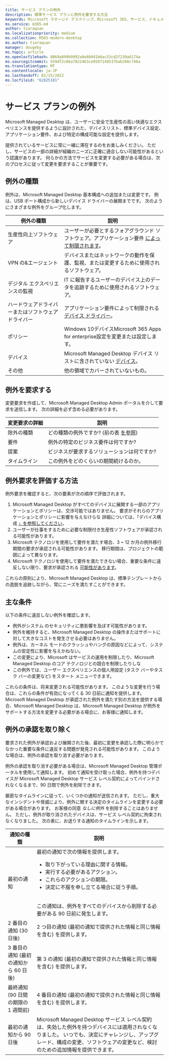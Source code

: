 ```yaml
---
title: サービス プランの例外
description: 標準サービス プランに例外を要求する方法
keywords: Microsoft マネージド デスクトップ、Microsoft 365、サービス、ドキュメント
ms.service: m365-md
author: tiaraquan
ms.localizationpriority: medium
ms.collection: M365-modern-desktop
ms.author: tiaraquan
manager: dougeby
ms.topic: article
ms.openlocfilehash: 8069a899b9992a0e8b941b6ac53cd2f230a6174a
ms.sourcegitcommit: 559df2c86a7822463ce0597140537bab260c746a
ms.translationtype: MT
ms.contentlocale: ja-JP
ms.lasthandoff: 02/15/2022
ms.locfileid: "62825181"
---
```

# <a name="exceptions-to-the-service-plan"></a>サービス プランの例外

Microsoft Managed Desktop は、ユーザーに安全で生産性の[](device-policies.md)高い快適なエクスペリエンスを提供するように設計された、[](../working-with-managed-desktop/config-setting-overview.md)デバイスリスト、標準デバイス設定、アプリケーション要件、および特定の構成可能な設定を提供します。

提供されているサービスに常に一緒に滞在するのをお楽しみください。 ただし、サービスの一部の詳細が組織のニーズに正確に適合しない可能性があるという認識があります。 何らかの方法でサービスを変更する必要がある場合は、次のプロセスに従って変更を要求することが重要です。

## <a name="types-of-exceptions"></a>例外の種類

例外は、Microsoft Managed Desktop 基本構成への追加または変更です。 例は、USB ポート構成から新しいデバイス ドライバーの展開までです。 次のようにさまざまな例外をグループ化します。

| 例外の種類 | 説明 |
| ----- | ----- |
| 生産性向上ソフトウェア | ユーザーが必要とするフォアグラウンド ソフトウェア。アプリケーション要件 [によって制限されます](mmd-app-requirements.md)。 |
| VPN の&エージェント | デバイスまたはネットワークの動作を保護、監視、または変更するために使用されるソフトウェア。 |
| デジタル エクスペリエンスの監視 | IT に報告するユーザーのデバイス上のデータを追跡するために使用されるソフトウェア。 |
| ハードウェアドライバーまたはソフトウェア ドライバー | アプリケーション要件によって制限される [デバイス ドライバー](mmd-app-requirements.md)。 |
| ポリシー | Windows 10デバイスMicrosoft 365 Apps for enterprise設定を変更または設定します。 |
| デバイス | Microsoft Managed Desktop デバイス リストに含されていない [デバイス](device-list.md)。 |
| その他 | 他の領域でカバーされていないもの。 |

## <a name="request-an-exception"></a>例外を要求する

変更要求を作成して、Microsoft Managed Desktop Admin ポータルを介して要求を送信します。 次の詳細を必ず含める必要があります。

| 変更要求の詳細 | 説明 |
| ----- | ----- |
| 除外の種類 | どの種類の例外ですか? (前の表 [を参照](#types-of-exceptions)) |
| 要件 | 例外の特定のビジネス要件は何ですか? |
| 提案 | ビジネスが要求するソリューションは何ですか? |
| タイムライン | この例外をどのくらいの期間続けるのか。 |

## <a name="how-we-assess-an-exception-request"></a>例外要求を評価する方法

例外要求を確認すると、次の要素が次の順序で評価されます。

1. Microsoft Managed Desktop がすべてのデバイスに展開する一部のアプリケーションとポリシーは、交渉可能ではありません。 要求がそれらのアプリケーションとポリシーに影響を与えなけらな 詳細については、「デバイス構成 [」を参照してください](device-policies.md)。
2. ユーザーが仕事をするために必要な制限付き生産性ソフトウェアが承認される可能性があります。
3. Microsoft テクノロジを使用して要件を満たす場合、3 ~ 12 か月の例外移行期間の要求が承認される可能性があります。 移行期間は、プロジェクトの範囲によって異なります。
4. Microsoft テクノロジを使用して要件を満たできない場合、重要な条件に違反しない限り、要求が承認される [可能性があります](#key-conditions)。  

これらの原則により、Microsoft Managed Desktop は、標準テンプレートからの逸脱を追跡しながら、常にニーズを満たすことができます。

## <a name="key-conditions"></a>主な条件

以下の条件に違反しない例外を確認します。

- 例外がシステム のセキュリティに悪影響を及ぼす可能性があります。
- 例外を維持すると、Microsoft Managed Desktop の操作またはサポートに対して大きなコストを発生させる必要はありません。
- 例外は、カーネル モードのクラッシュやハングの原因などによって、システムの安定性に影響を与えかねない。
- この変更により、Microsoft はサービスの運用を制限したり、Microsoft Managed Desktop のコア テクノロジとの競合を制限したりしな
- この例外では、ユーザー エクスペリエンスの個人用設定 (タスク バーやタスク バーの変更など) をスタート メニューできます。

これらの条件は、将来変更される可能性があります。 このような変更を行う場合は、これらの条件が有効になってくる 30 日前に通知を提供します。  Microsoft Managed Desktop が承認された例外を満たす別の方法を提供する場合、Microsoft Managed Desktop は、Microsoft Managed Desktop が例外をサポートする方法を変更する必要がある場合に、お客様に通知します。

## <a name="revoking-approval-for-an-exception"></a>例外の承認を取り除く

要求された例外が承認および展開された後、最初に変更を承認した際に明らかでなかった重要な条件に違反する問題が発見される可能性があります。 このような場合は、例外の承認を取り消す必要があります。

例外の承認を取り消す必要がある場合は、Microsoft Managed Desktop 管理ポータルを使用して通知します。 初めて通知を受け取った場合、例外を持つデバイスが Microsoft Managed Desktop サービス レベル契約によってバインドされなくなるまで、90 日間で例外を削除できます。

厳密なタイムラインに従って、いくつかの通知が送信されます。 ただし、重大なインシデントや脅威により、例外に関する決定のタイムラインを変更する必要がある場合があります。 お客様の同意 *なしに例外* を削除することはありません。 ただし、例外が取り消されたデバイスは、サービス レベル契約に拘束されなくなりました。 次の表に、お送りする通知のタイムラインを示します。

| 通知の種類 | 説明 |
| ----- | ----- |
| 最初の通知 | 最初の通知で次の情報を提供します。 <ul><li>取り下がっている理由に関する情報。</li><li>実行する必要があるアクション。</li><li>これらのアクションの期限。</li><Li>決定に不服を申し立てる場合に従う手順。</li></ul> <br>この通知は、例外をすべてのデバイスから削除する必要がある 90 日前に発生します。 |
| 2 番目の通知 (30 日後) | 2 つ目の通知 (最初の通知で提供された情報と同じ情報を含む) を提供します。 |
| 3 番目の通知 (最初の通知から 60 日後) | 第 3 の通知 (最初の通知で提供された情報と同じ情報を含む) を提供します。 |
| 最終通知 (90 日間の期限の 1 週間前) | 4 番目の通知 (最初の通知で提供された情報と同じ情報を含む) を提供します。 |
| 最初の通知から 90 日後| Microsoft Managed Desktop サービス レベル契約は、失効した例外を持つデバイスには適用されなくなりました。 いつでも、決定にチャレンジし、アップグレード、構成の変更、ソフトウェアの変更など、検討のための追加情報を提供できます。 |
